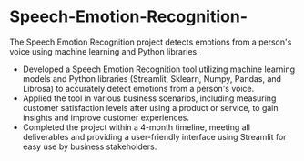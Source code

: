 # Speech-Emotion-Recognition-
The Speech Emotion Recognition project detects emotions from a person's voice using machine learning and Python libraries.


- Developed a Speech Emotion Recognition tool utilizing machine learning models and Python libraries (Streamlit, Sklearn, Numpy, Pandas, and Librosa) to accurately detect emotions from a person's voice.
- Applied the tool in various business scenarios, including measuring customer satisfaction levels after using a product or service, to gain insights and improve customer experiences.
- Completed the project within a 4-month timeline, meeting all deliverables and providing a user-friendly interface  using Streamlit for easy use by business stakeholders.

